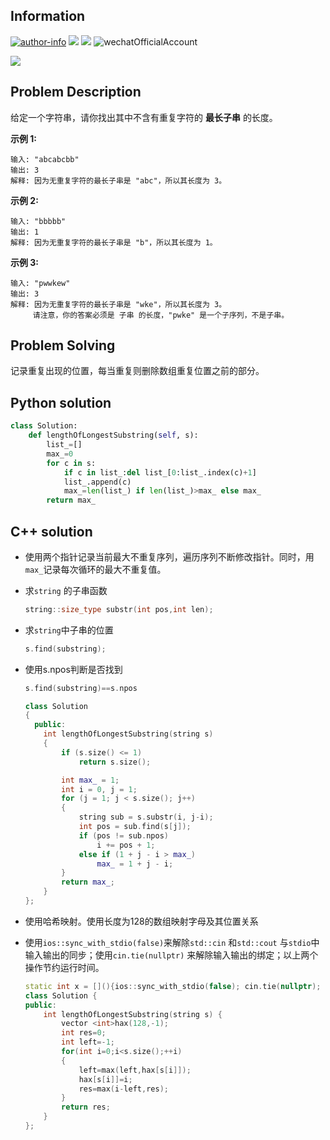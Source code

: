 ## Information

[![author-info](https://img.shields.io/badge/Author-yooongchun-yellowgreen.svg)](http://www.yooongchun.com) [![](https://img.shields.io/badge/Email-yooongchun%40foxmail.com-brightgreen.svg)]() [![](https://img.shields.io/badge/Wechat-18217235290-blue.svg)]() ![wechatOfficialAccount](https://img.shields.io/badge/WechatOfficialAccount-yooongchuncabin-yellow.svg) 

[![](https://fanyuzone.oss-cn-beijing.aliyuncs.com/image/WechatOfficialAccount_small.jpg)]()

## Problem Description

给定一个字符串，请你找出其中不含有重复字符的 **最长子串** 的长度。

**示例 1:**

```
输入: "abcabcbb"
输出: 3 
解释: 因为无重复字符的最长子串是 "abc"，所以其长度为 3。
```

**示例 2:**

```
输入: "bbbbb"
输出: 1
解释: 因为无重复字符的最长子串是 "b"，所以其长度为 1。
```

**示例 3:**

```
输入: "pwwkew"
输出: 3
解释: 因为无重复字符的最长子串是 "wke"，所以其长度为 3。
     请注意，你的答案必须是 子串 的长度，"pwke" 是一个子序列，不是子串。
```

## Problem Solving

记录重复出现的位置，每当重复则删除数组重复位置之前的部分。

## Python solution

```python
class Solution:
    def lengthOfLongestSubstring(self, s):
        list_=[]
        max_=0
        for c in s:
            if c in list_:del list_[0:list_.index(c)+1]
            list_.append(c)
            max_=len(list_) if len(list_)>max_ else max_
        return max_
```

## C++ solution

- 使用两个指针记录当前最大不重复序列，遍历序列不断修改指针。同时，用`max_`记录每次循环的最大不重复值。

- 求`string` 的子串函数

  ```c++
  string::size_type substr(int pos,int len);
  ```

- 求`string`中子串的位置

  ```c++
  s.find(substring);    
  ```

- 使用s.npos判断是否找到

  ```c++
  s.find(substring)==s.npos
  ```

  ```c++
  class Solution
  {
    public:
      int lengthOfLongestSubstring(string s)
      {
          if (s.size() <= 1)
              return s.size();
  
          int max_ = 1;
          int i = 0, j = 1;
          for (j = 1; j < s.size(); j++)
          {
              string sub = s.substr(i, j-i);
              int pos = sub.find(s[j]);
              if (pos != sub.npos)
                  i += pos + 1;
              else if (1 + j - i > max_)
                  max_ = 1 + j - i;
          }
          return max_;
      }
  };
  ```


- 使用哈希映射。使用长度为128的数组映射字母及其位置关系

- 使用`ios::sync_with_stdio(false)`来解除`std::cin` 和`std::cout` 与`stdio`中输入输出的同步；使用`cin.tie(nullptr)` 来解除输入输出的绑定；以上两个操作节约运行时间。

  ```c++
  static int x = [](){ios::sync_with_stdio(false); cin.tie(nullptr); return 0; }();
  class Solution {
  public:
      int lengthOfLongestSubstring(string s) {
          vector <int>hax(128,-1);
          int res=0;
          int left=-1;
          for(int i=0;i<s.size();++i)
          {
              left=max(left,hax[s[i]]);
              hax[s[i]]=i;
              res=max(i-left,res);
          }
          return res;
      }
  };
  ```


